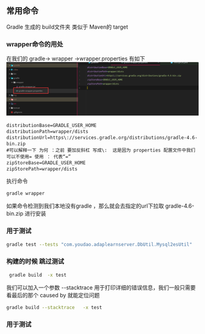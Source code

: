 ## 常用命令

Gradle 生成的 build文件夹 类似于 Maven的  target 

### wrapper命令的用处
在我们的 gradle-> wrapper ->wrapper.properties 有如下
![](https://raw.githubusercontent.com/GuXiangFly/imagerepo/master/20190313103654.png)
```properties
distributionBase=GRADLE_USER_HOME
distributionPath=wrapper/dists
distributionUrl=https\://services.gradle.org/distributions/gradle-4.6-bin.zip
#可以解释一下 为何 ：之前 要加反斜杠 写成\:  这是因为 properties 配置文件中我们可以不使用= 使用 ： 代表“=”
zipStoreBase=GRADLE_USER_HOME
zipStorePath=wrapper/dists
```
执行命令
```bash
gradle wrapper
```
如果命令检测到我们本地没有gradle ，那么就会去指定的url下拉取 gradle-4.6-bin.zip 进行安装


### 用于测试
```bash
gradle test --tests "com.youdao.adaplearnserver.DbUtil.Mysql2esUtil"
```

### 构建的时候  跳过测试
```bash
 gradle build  -x test 
```
我们可以加入一个参数 --stacktrace 用于打印详细的错误信息，我们一般只需要看最后的那个 caused by 就能定位问题  
```bash
gradle build --stacktrace   -x test 
```

### 用于测试

